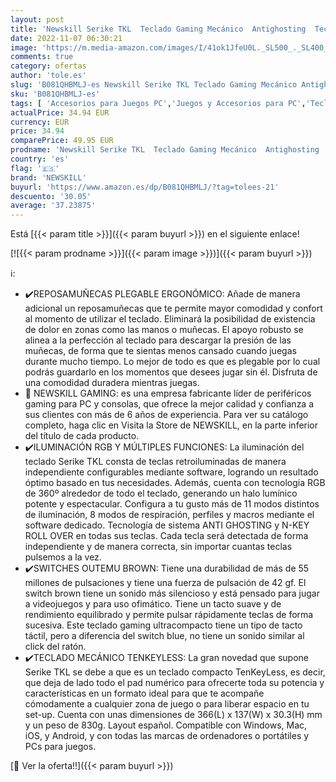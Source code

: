```yaml
---
layout: post
title: 'Newskill Serike TKL  Teclado Gaming Mecánico  Antighosting  Teclas Macro  Resposamuñecas Plegable  Retroiluminación RGB  Switches Outemu Brown  Layout Español  Windows  Mac Os y Android  Color Negro'
date: 2022-11-07 06:30:21
image: 'https://m.media-amazon.com/images/I/41ok1JfeU0L._SL500_._SL400_.jpg'
comments: true
category: ofertas
author: 'tole.es'
slug: 'B081QHBMLJ-es Newskill Serike TKL Teclado Gaming Mecánico Antighosting...'
sku: 'B081QHBMLJ-es'
tags: [ 'Accesorios para Juegos PC','Juegos y Accesorios para PC','Teclados para gamers para PC','Videojuegos','android','newskill','🇪🇸', ]
actualPrice: 34.94 EUR
currency: EUR
price: 34.94
comparePrice: 49.95 EUR
prodname: 'Newskill Serike TKL  Teclado Gaming Mecánico  Antighosting  Teclas Macro  Resposamuñecas Plegable  Retroiluminación RGB  Switches Outemu Brown  Layout Español  Windows  Mac Os y Android  Color Negro'
country: 'es'
flag: '🇪🇸'
brand: 'NEWSKILL'
buyurl: 'https://www.amazon.es/dp/B081QHBMLJ/?tag=tolees-21'
descuento: '30.05'
average: '37.23875'
---
```


Está [{{< param title >}}]({{< param buyurl >}}) en el siguiente enlace!

[![{{< param prodname >}}]({{< param image >}})]({{< param buyurl >}})

ℹ️:

- ✔️REPOSAMUÑECAS PLEGABLE ERGONÓMICO: Añade de manera adicional un reposamuñecas que te permite mayor comodidad y confort al momento de utilizar el teclado. Eliminará la posibilidad de existencia de dolor en zonas como las manos o muñecas. El apoyo robusto se alinea a la perfección al teclado para descargar la presión de las muñecas, de forma que te sientas menos cansado cuando juegas durante mucho tiempo. Lo mejor de todo es que es plegable por lo cual podrás guardarlo en los momentos que desees jugar sin él. Disfruta de una comodidad duradera mientras juegas.
- 👾 NEWSKILL GAMING: es una empresa fabricante líder de periféricos gaming para PC y consolas, que ofrece la mejor calidad y confianza a sus clientes con más de 6 años de experiencia. Para ver su catálogo completo, haga clic en Visita la Store de NEWSKILL, en la parte inferior del título de cada producto.
- ✔️ILUMINACIÓN RGB Y MÚLTIPLES FUNCIONES: La iluminación del teclado Serike TKL consta de teclas retroiluminadas de manera independiente configurables mediante software, logrando un resultado óptimo basado en tus necesidades. Además, cuenta con tecnología RGB de 360º alrededor de todo el teclado, generando un halo lumínico potente y espectacular. Configura a tu gusto más de 11 modos distintos de iluminación, 8 modos de respiración, perfiles y macros mediante el software dedicado. Tecnología de sistema ANTI GHOSTING y N-KEY ROLL OVER en todas sus teclas. Cada tecla será detectada de forma independiente y de manera correcta, sin importar cuantas teclas pulsemos a la vez.
- ✔️SWITCHES OUTEMU BROWN: Tiene una durabilidad de más de 55 millones de pulsaciones y tiene una fuerza de pulsación de 42 gf. El switch brown tiene un sonido más silencioso y está pensado para jugar a videojuegos y para uso ofimático. Tiene un tacto suave y de rendimiento equilibrado y permite pulsar rápidamente teclas de forma sucesiva. Este teclado gaming ultracompacto tiene un tipo de tacto táctil, pero a diferencia del switch blue, no tiene un sonido similar al click del ratón.
- ✔️TECLADO MECÁNICO TENKEYLESS: La gran novedad que supone Serike TKL se debe a que es un teclado compacto TenKeyLess, es decir, que deja de lado todo el pad numérico para ofrecerte toda su potencia y características en un formato ideal para que te acompañe cómodamente a cualquier zona de juego o para liberar espacio en tu set-up. Cuenta con unas dimensiones de 366(L) x 137(W) x 30.3(H) mm y un peso de 830g. Layout español. Compatible con Windows, Mac, iOS, y Android, y con todas las marcas de ordenadores o portátiles y PCs para juegos.

[🛒 Ver la oferta!!]({{< param buyurl >}})
